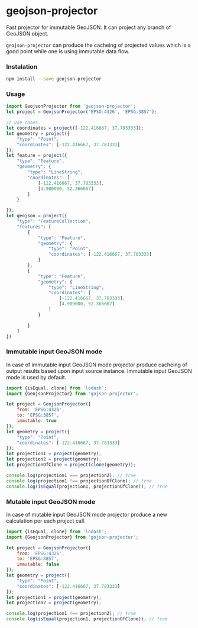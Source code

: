 # geojson-projector
Fast projector for immutable GeoJSON. It can project any branch of GeoJSON object.

`geojson-projector` can produce the cacheing of projected values which is a good point while one is using immutable data flow.

### Instalation
```bash
npm install --save geojson-projector
```

### Usage

```js
import GeojsonProjector from 'geojson-projector';
let project = GeojsonProjector('EPSG:4326', 'EPSG:3857');

// use cases
let coordinates = project([-122.416667, 37.783333]);
let geometry = project({
    "type": "Point",
    "coordinates": [-122.416667, 37.783333]
});
let feature = project({
    "type": "Feature",
    "geometry": {
        "type": "LineString",
        "coordinates": [
            [-122.416667, 37.783333],
            [4.900000, 52.366667]
        ]
    }

});
let geojson = project({
    "type": "FeatureCollection",
    "features": [
        {
            "type": "Feature",
            "geometry": {
                "type": "Point",
                "coordinates": [-122.416667, 37.783333]
            }
        },
        {
            "type": "Feature",
            "geometry": {
                "type": "LineString",
                "coordinates": [
                    [-122.416667, 37.783333],
                    [4.900000, 52.366667]
                ]
            }

        }
    ]
})
```

### Immutable input GeoJSON mode
In case of immutable input GeoJSON mode projector produce cacheing of output results based upon input source instance. Immutable input GeoJSON mode is used by default.
```js
import {isEqual, clone} from 'lodash';
import {GeojsonProjector} from 'gojson-projector';

let project = GeojsonProjector({
    from: 'EPSG:4326',
    to: 'EPSG:3857',
    immutable: true
});
let geometry = project({
    "type": "Point",
    "coordinates": [-122.416667, 37.783333]
});
let projection1 = project(geometry);
let projection2 = project(geometry);
let projectionOfClone = project(clone(geometry));

console.log(projection1 === projection2); // true
console.log(projection1 !== projectionOfClone); // true
console.log(isEqual(projection1, projectionOfClone)); // true
```
### Mutable input GeoJSON mode
In case of mutable input GeoJSON mode projector produce a new calculation per each project call.
```js
import {isEqual, clone} from 'lodash';
import {GeojsonProjector} from 'gojson-projector';

let project = GeojsonProjector({
    from: 'EPSG:4326',
    to: 'EPSG:3857',
    immutable: false
});
let geometry = project({
    "type": "Point",
    "coordinates": [-122.416667, 37.783333]
});
let projection1 = project(geometry);
let projection2 = project(geometry);

console.log(projection1 !== projection2); // true
console.log(isEqual(projection1, projectionOfClone)); // true
```
